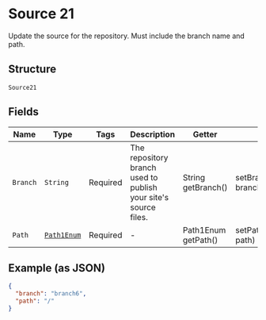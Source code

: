 
# Source 21

Update the source for the repository. Must include the branch name and path.

## Structure

`Source21`

## Fields

| Name | Type | Tags | Description | Getter | Setter |
|  --- | --- | --- | --- | --- | --- |
| `Branch` | `String` | Required | The repository branch used to publish your site's source files. | String getBranch() | setBranch(String branch) |
| `Path` | [`Path1Enum`](../../doc/models/path-1-enum.md) | Required | - | Path1Enum getPath() | setPath(Path1Enum path) |

## Example (as JSON)

```json
{
  "branch": "branch6",
  "path": "/"
}
```

